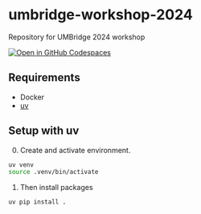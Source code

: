 # umbridge-workshop-2024
Repository for UMBridge 2024 workshop

[![Open in GitHub Codespaces](https://github.com/codespaces/badge.svg)](https://codespaces.new/krosenfeld-IDM/umbridge-workshop-2024)

## Requirements
- Docker
- [uv](https://docs.astral.sh/uv/getting-started/)

## Setup with uv

0. Create and activate environment. 
```bash
uv venv
source .venv/bin/activate
```
1. Then install packages
```bash
uv pip install .
```